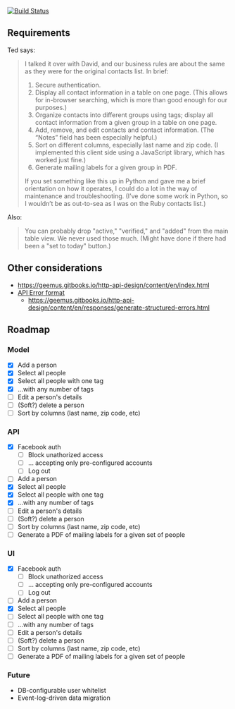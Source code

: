 [![Build Status](https://travis-ci.org/edbrannin/contacts.svg?branch=master)](https://travis-ci.org/edbrannin/contacts)

## Requirements

Ted says:

> I talked it over with David, and our business rules are about the same as they were for the original contacts list. In brief:
>
> 1. Secure authentication.
> 2. Display all contact information in a table on one page. (This allows for in-browser searching, which is more than good enough for our purposes.)
> 3. Organize contacts into different groups using tags; display all contact information from a given group in a table on one page.
> 4. Add, remove, and edit contacts and contact information. (The “Notes” field has been especially helpful.)
> 5. Sort on different columns, especially last name and zip code. (I implemented this client side using a JavaScript library, which has worked just fine.)
> 6. Generate mailing labels for a given group in PDF.
>
> If you set something like this up in Python and gave me a brief orientation on how it operates, I could do a lot in the way of maintenance and troubleshooting. (I’ve done some work in Python, so I wouldn’t be as out-to-sea as I was on the Ruby contacts list.)

Also:

> You can probably drop "active," "verified," and "added" from the main table view. We never used those much. (Might have done if there had been a "set to today" button.)



## Other considerations

* https://geemus.gitbooks.io/http-api-design/content/en/index.html
* [API Error format](https://dev.to/suhas_chatekar/return-well-formed-error-responses-from-your-rest-apis)
    * https://geemus.gitbooks.io/http-api-design/content/en/responses/generate-structured-errors.html

## Roadmap

### Model

* [x] Add a person
* [x] Select all people
* [x] Select all people with one tag
* [x] ...with any number of tags
* [ ] Edit a person's details
* [ ] (Soft?) delete a person
* [ ] Sort by columns (last name, zip code, etc)

### API

* [x] Facebook auth
    * [ ] Block unathorized access
    * [ ] ... accepting only pre-configured accounts
    * [ ] Log out
* [ ] Add a person
* [x] Select all people
* [x] Select all people with one tag
* [x] ...with any number of tags
* [ ] Edit a person's details
* [ ] (Soft?) delete a person
* [ ] Sort by columns (last name, zip code, etc)
* [ ] Generate a PDF of mailing labels for a given set of people

### UI

* [x] Facebook auth
    * [ ] Block unathorized access
    * [ ] ... accepting only pre-configured accounts
    * [ ] Log out
* [ ] Add a person
* [x] Select all people
* [ ] Select all people with one tag
* [ ] ...with any number of tags
* [ ] Edit a person's details
* [ ] (Soft?) delete a person
* [ ] Sort by columns (last name, zip code, etc)
* [ ] Generate a PDF of mailing labels for a given set of people

### Future

* DB-configurable user whitelist
* Event-log-driven data migration

